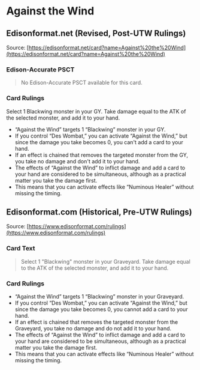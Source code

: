 # Against the Wind

## Edisonformat.net (Revised, Post-UTW Rulings)

Source: [https://edisonformat.net/card?name=Against%20the%20Wind](https://edisonformat.net/card?name=Against%20the%20Wind)

### Edison-Accurate PSCT

> No Edison-Accurate PSCT available for this card.

### Card Rulings

Select 1 Blackwing monster in your GY. Take damage equal to the ATK of the selected monster, and add it to your hand.
*   “Against the Wind” targets 1 “Blackwing” monster in your GY.
*   If you control “Des Wombat,” you can activate “Against the Wind,” but since the damage you take becomes 0, you can't add a card to your hand.
*   If an effect is chained that removes the targeted monster from the GY, you take no damage and don't add it to your hand.
*   The effects of “Against the Wind” to inflict damage and add a card to your hand are considered to be simultaneous, although as a practical matter you take the damage first.
*   This means that you can activate effects like “Numinous Healer” without missing the timing.


## Edisonformat.com (Historical, Pre-UTW Rulings)

Source: [https://www.edisonformat.com/rulings](https://www.edisonformat.com/rulings)

### Card Text

> Select 1 "Blackwing" monster in your Graveyard. Take damage equal to the ATK of the selected monster, and add it to your hand.

### Card Rulings

*   “Against the Wind” targets 1 “Blackwing” monster in your Graveyard.
*   If you control “Des Wombat,” you can activate “Against the Wind,” but since the damage you take becomes 0, you cannot add a card to your hand.
*   If an effect is chained that removes the targeted monster from the Graveyard, you take no damage and do not add it to your hand.
*   The effects of “Against the Wind” to inflict damage and add a card to your hand are considered to be simultaneous, although as a practical matter you take the damage first.
*   This means that you can activate effects like “Numinous Healer” without missing the timing.


